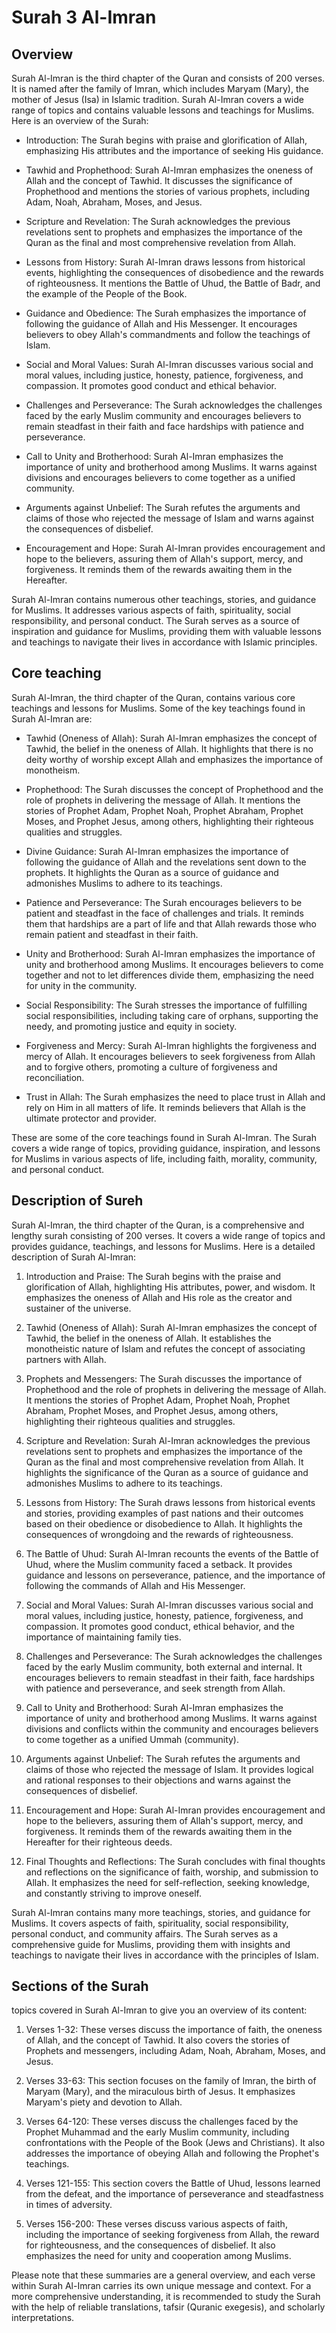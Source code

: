 # Surah 3 Al-Imran

## Overview

Surah Al-Imran is the third chapter of the Quran and consists of 200 verses. It is named after the family of Imran, which includes Maryam (Mary), the mother of Jesus (Isa) in Islamic tradition. Surah Al-Imran covers a wide range of topics and contains valuable lessons and teachings for Muslims. Here is an overview of the Surah:

* Introduction: The Surah begins with praise and glorification of Allah, emphasizing His attributes and the importance of seeking His guidance.

* Tawhid and Prophethood: Surah Al-Imran emphasizes the oneness of Allah and the concept of Tawhid. It discusses the significance of Prophethood and mentions the stories of various prophets, including Adam, Noah, Abraham, Moses, and Jesus.

* Scripture and Revelation: The Surah acknowledges the previous revelations sent to prophets and emphasizes the importance of the Quran as the final and most comprehensive revelation from Allah.

* Lessons from History: Surah Al-Imran draws lessons from historical events, highlighting the consequences of disobedience and the rewards of righteousness. It mentions the Battle of Uhud, the Battle of Badr, and the example of the People of the Book.

* Guidance and Obedience: The Surah emphasizes the importance of following the guidance of Allah and His Messenger. It encourages believers to obey Allah's commandments and follow the teachings of Islam.

* Social and Moral Values: Surah Al-Imran discusses various social and moral values, including justice, honesty, patience, forgiveness, and compassion. It promotes good conduct and ethical behavior.

* Challenges and Perseverance: The Surah acknowledges the challenges faced by the early Muslim community and encourages believers to remain steadfast in their faith and face hardships with patience and perseverance.

* Call to Unity and Brotherhood: Surah Al-Imran emphasizes the importance of unity and brotherhood among Muslims. It warns against divisions and encourages believers to come together as a unified community.

* Arguments against Unbelief: The Surah refutes the arguments and claims of those who rejected the message of Islam and warns against the consequences of disbelief.

* Encouragement and Hope: Surah Al-Imran provides encouragement and hope to the believers, assuring them of Allah's support, mercy, and forgiveness. It reminds them of the rewards awaiting them in the Hereafter.

Surah Al-Imran contains numerous other teachings, stories, and guidance for Muslims. It addresses various aspects of faith, spirituality, social responsibility, and personal conduct. The Surah serves as a source of inspiration and guidance for Muslims, providing them with valuable lessons and teachings to navigate their lives in accordance with Islamic principles.

## Core teaching

Surah Al-Imran, the third chapter of the Quran, contains various core teachings and lessons for Muslims. Some of the key teachings found in Surah Al-Imran are:

* Tawhid (Oneness of Allah): Surah Al-Imran emphasizes the concept of Tawhid, the belief in the oneness of Allah. It highlights that there is no deity worthy of worship except Allah and emphasizes the importance of monotheism.

* Prophethood: The Surah discusses the concept of Prophethood and the role of prophets in delivering the message of Allah. It mentions the stories of Prophet Adam, Prophet Noah, Prophet Abraham, Prophet Moses, and Prophet Jesus, among others, highlighting their righteous qualities and struggles.

* Divine Guidance: Surah Al-Imran emphasizes the importance of following the guidance of Allah and the revelations sent down to the prophets. It highlights the Quran as a source of guidance and admonishes Muslims to adhere to its teachings.

* Patience and Perseverance: The Surah encourages believers to be patient and steadfast in the face of challenges and trials. It reminds them that hardships are a part of life and that Allah rewards those who remain patient and steadfast in their faith.

* Unity and Brotherhood: Surah Al-Imran emphasizes the importance of unity and brotherhood among Muslims. It encourages believers to come together and not to let differences divide them, emphasizing the need for unity in the community.

* Social Responsibility: The Surah stresses the importance of fulfilling social responsibilities, including taking care of orphans, supporting the needy, and promoting justice and equity in society.

* Forgiveness and Mercy: Surah Al-Imran highlights the forgiveness and mercy of Allah. It encourages believers to seek forgiveness from Allah and to forgive others, promoting a culture of forgiveness and reconciliation.

* Trust in Allah: The Surah emphasizes the need to place trust in Allah and rely on Him in all matters of life. It reminds believers that Allah is the ultimate protector and provider.

These are some of the core teachings found in Surah Al-Imran. The Surah covers a wide range of topics, providing guidance, inspiration, and lessons for Muslims in various aspects of life, including faith, morality, community, and personal conduct.

## Description of Sureh

Surah Al-Imran, the third chapter of the Quran, is a comprehensive and lengthy surah consisting of 200 verses. It covers a wide range of topics and provides guidance, teachings, and lessons for Muslims. Here is a detailed description of Surah Al-Imran:

1. Introduction and Praise: The Surah begins with the praise and glorification of Allah, highlighting His attributes, power, and wisdom. It emphasizes the oneness of Allah and His role as the creator and sustainer of the universe.

2. Tawhid (Oneness of Allah): Surah Al-Imran emphasizes the concept of Tawhid, the belief in the oneness of Allah. It establishes the monotheistic nature of Islam and refutes the concept of associating partners with Allah.

3. Prophets and Messengers: The Surah discusses the importance of Prophethood and the role of prophets in delivering the message of Allah. It mentions the stories of Prophet Adam, Prophet Noah, Prophet Abraham, Prophet Moses, and Prophet Jesus, among others, highlighting their righteous qualities and struggles.

4. Scripture and Revelation: Surah Al-Imran acknowledges the previous revelations sent to prophets and emphasizes the importance of the Quran as the final and most comprehensive revelation from Allah. It highlights the significance of the Quran as a source of guidance and admonishes Muslims to adhere to its teachings.

5. Lessons from History: The Surah draws lessons from historical events and stories, providing examples of past nations and their outcomes based on their obedience or disobedience to Allah. It highlights the consequences of wrongdoing and the rewards of righteousness.

6. The Battle of Uhud: Surah Al-Imran recounts the events of the Battle of Uhud, where the Muslim community faced a setback. It provides guidance and lessons on perseverance, patience, and the importance of following the commands of Allah and His Messenger.

7. Social and Moral Values: Surah Al-Imran discusses various social and moral values, including justice, honesty, patience, forgiveness, and compassion. It promotes good conduct, ethical behavior, and the importance of maintaining family ties.

8. Challenges and Perseverance: The Surah acknowledges the challenges faced by the early Muslim community, both external and internal. It encourages believers to remain steadfast in their faith, face hardships with patience and perseverance, and seek strength from Allah.

9. Call to Unity and Brotherhood: Surah Al-Imran emphasizes the importance of unity and brotherhood among Muslims. It warns against divisions and conflicts within the community and encourages believers to come together as a unified Ummah (community).

10. Arguments against Unbelief: The Surah refutes the arguments and claims of those who rejected the message of Islam. It provides logical and rational responses to their objections and warns against the consequences of disbelief.

11. Encouragement and Hope: Surah Al-Imran provides encouragement and hope to the believers, assuring them of Allah's support, mercy, and forgiveness. It reminds them of the rewards awaiting them in the Hereafter for their righteous deeds.

12. Final Thoughts and Reflections: The Surah concludes with final thoughts and reflections on the significance of faith, worship, and submission to Allah. It emphasizes the need for self-reflection, seeking knowledge, and constantly striving to improve oneself.

Surah Al-Imran contains many more teachings, stories, and guidance for Muslims. It covers aspects of faith, spirituality, social responsibility, personal conduct, and community affairs. The Surah serves as a comprehensive guide for Muslims, providing them with insights and teachings to navigate their lives in accordance with the principles of Islam.

## Sections of the Surah

topics covered in Surah Al-Imran to give you an overview of its content:

1. Verses 1-32: These verses discuss the importance of faith, the oneness of Allah, and the concept of Tawhid. It also covers the stories of Prophets and messengers, including Adam, Noah, Abraham, Moses, and Jesus.

1. Verses 33-63: This section focuses on the family of Imran, the birth of Maryam (Mary), and the miraculous birth of Jesus. It emphasizes Maryam's piety and devotion to Allah.

1. Verses 64-120: These verses discuss the challenges faced by the Prophet Muhammad and the early Muslim community, including confrontations with the People of the Book (Jews and Christians). It also addresses the importance of obeying Allah and following the Prophet's teachings.

1. Verses 121-155: This section covers the Battle of Uhud, lessons learned from the defeat, and the importance of perseverance and steadfastness in times of adversity.

1. Verses 156-200: These verses discuss various aspects of faith, including the importance of seeking forgiveness from Allah, the reward for righteousness, and the consequences of disbelief. It also emphasizes the need for unity and cooperation among Muslims.

Please note that these summaries are a general overview, and each verse within Surah Al-Imran carries its own unique message and context. For a more comprehensive understanding, it is recommended to study the Surah with the help of reliable translations, tafsir (Quranic exegesis), and scholarly interpretations.
